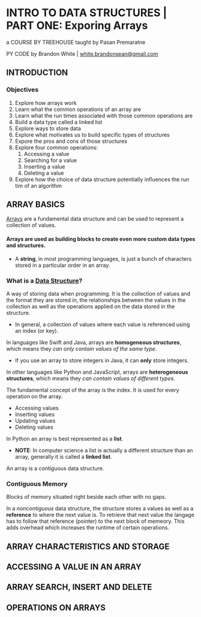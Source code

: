 # INTRO TO DATA STRUCTURES | PART ONE: Exporing Arrays

a COURSE BY TREEHOUSE
taught by Pasan Premaratne

PY CODE by Brandon White | white.brandonsean@gmail.com

## INTRODUCTION

### Objectives
1. Explore how arrays work
2. Learn what the common operations of an array are
3. Learn what the run times associated with those common operations are
4. Build a data type called a linked list
5. Explore ways to store data
6. Explore what motivates us to build specific types of structures
7. Expore the pros and cons of those structures
8. Explore four common operations:
    1. Accessing a value
    2. Searching for a value
    3. Inserting a value
    4. Deleting a value
9. Explore how the choice of data structure potentially influences the run tim of an algorithm

## ARRAY BASICS

[Arrays](https://en.wikipedia.org/wiki/Array_data_structure) are a fundamental data structure and can be used to represent a collection of values.

#### **Arrays are used as building blocks to create even more custom data types and structures**.
  * A **string**, in most programming languages, is just a bunch of characters stored in a particular order in an array.

### What is a [Data Structure](https://en.wikipedia.org/wiki/Data_structure)?
A way of storing data when programming. It is the collection of values and the format they are stored in, the relationships between the values in the collection as well as the operations applied on the data stored in the structure.
  * In general, a collection of values where each value is referenced using an index (or key).

In languages like Swift and Java, arrays are **homogeneous structures**, which means they _can only contain values of the same type_. 
  * If you use an array to store integers in Java, it can **only** store integers.

In other languages like Python and JavaScript, arrays are **heterogeneous structures**, which means they _can contain values of different types_.

The fundamental concept of the array is the index. It is used for every operation on the array.
  * Accessing values
  * Inserting values
  * Updating values
  * Deleting values

In Python an array is best represented as a **list**. 
  * **NOTE**: In computer science a list is actually a different structure than an array, generally it is called a **linked list**.

An array is a contiguous data structure. 

### Contiguous Memory
Blocks of memory situated right beside each other with no gaps.

In a _noncontiguous_ data structure, the structure stores a values as well as a **reference** to where the next value is. 
To retrieve that next value the langage has to follow that reference (pointer) to the next block of memeory. 
This adds overhead which increases the runtime of certain operations. 

## ARRAY CHARACTERISTICS AND STORAGE

## ACCESSING A VALUE IN AN ARRAY

## ARRAY SEARCH, INSERT AND DELETE

## OPERATIONS ON ARRAYS